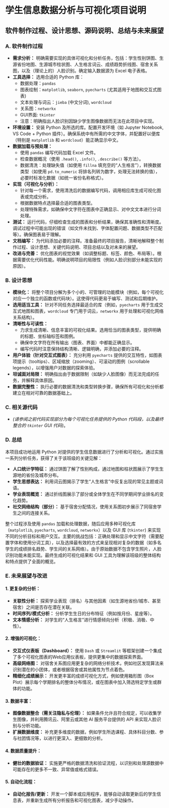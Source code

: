 # 学生信息数据分析与可视化项目说明

## 软件制作过程、设计思想、源码说明、总结与未来展望

### A. 软件制作过程

*   **需求分析：** 明确需要实现的具体可视化和分析任务，包括：学生性别饼图、生源省份地图、生源城市柱状图、人生格言词云、成绩趋势折线图、宿舍关系图，以及（理论上的）人脸识别。确定输入数据源为 Excel 电子表格。
*   **工具选择：** 选用合适的 Python 库：
    *   数据处理：`pandas`
    *   图表绘制：`matplotlib`, `seaborn`, `pyecharts` (尤其适用于地图和交互式图表)
    *   文本处理与词云：`jieba` (中文分词), `wordcloud`
    *   关系图：`networkx`
    *   GUI界面: `tkinter`
    *   注意：明确指出人脸识别因缺少学生图像数据而无法在此项目中实现。
*   **环境设置：** 安装 Python 及所选的库。配置开发环境（如 Jupyter Notebook, VS Code + Python 插件）。确保系统中有所需的中文字体，并配置好以便库（特别是 `matplotlib` 和 `wordcloud`）能正确显示中文。
*   **数据加载与预处理：**
    *   使用 `pandas` 编写代码加载 Excel 文件。
    *   检查数据概况（使用 `.head()`, `.info()`, `.describe()` 等方法）。
    *   数据清洗：处理缺失值（如使用 `fillna` 填充空的“人生格言”），转换数据类型（如使用 `pd.to_numeric` 将排名列转为数字，处理无法转换的值），必要时标准化数据（如统一省份名称格式）。
*   **实现（可视化与分析）：**
    *   针对每一个需求，使用清洗后的数据编写代码，调用相应库生成可视化图表或完成分析。
    *   根据数据特点选择最合适的图表类型。
    *   处理特殊需求，如确保中文字符在图表中正确显示、对中文文本进行分词处理。
*   **测试：** 运行代码，仔细检查生成的图表和分析结果，确保其准确性和清晰度。调试过程中可能出现的错误（如文件未找到、字体配置问题、数据类型不匹配等）。确保图表易于理解。
*   **文档编写：** 为代码添加必要的注释。准备最终的项目报告，清晰地解释整个制作过程、设计思想、关键代码说明、项目总结以及对未来的展望。
*   **改进与完善：** 优化图表的视觉效果（如调整标题、标签、颜色、布局等）。根据需要优化代码性能。明确说明项目的局限性（例如人脸识别部分未能实现的原因）。

### B. 设计思想

*   **模块化：** 将整个项目分解为多个小的、可管理的功能模块（例如，每个可视化对应一个独立的函数或代码块）。这使得代码更易于编写、测试和后期维护。
*   **选用适当工具：** 针对不同任务选择最适合的库（例如，`pyecharts` 用于生成交互式地图和图表，`wordcloud` 专门用于词云，`networkx` 用于处理和可视化网络关系结构）。
*   **清晰性与可读性：**
    *   力求生成清晰、信息丰富的可视化结果。选用恰当的图表类型，提供明确的标题、坐标轴标签和图例。
    *   确保中文字符在所有输出（图表、界面）中都能正确显示。
    *   编写代码时注意保持结构清晰、逻辑明确，并添加必要的注释。
*   **用户体验（针对交互式图表）：** 充分利用 `pyecharts` 提供的交互特性，如图表项提示（tooltips）、区域缩放（zooming）、可滚动的图例（scrollable legends），以增强用户对数据的探索体验。
*   **坦诚面对局限：** 明确指出由于数据限制（如缺少人脸图像）而无法完成的任务，并解释具体原因。
*   **数据完整性：** 执行必要的数据清洗和类型转换步骤，确保所有可视化和分析都建立在相对可靠的数据基础上。

### C. 相关源代码

*   *(请参阅之前代码实现部分为每个可视化任务提供的 Python 代码段，以及最终整合的 `tkinter` GUI 代码)*。

### D. 总结

本项目成功地运用 Python 对提供的学生信息数据进行了分析和可视化。通过实施一系列分析任务，获得了关于该班级的关键见解：

*   **人口统计学特征：** 通过饼图了解了性别构成，通过地图和柱状图展示了学生生源地的省份及城市分布。
*   **学生思想表达：** 利用词云图揭示了学生“人生格言”中反复出现的常见主题或词语。
*   **学业表现概览：** 通过折线图展示了部分或全体学生在不同学期间学业排名的变化趋势。
*   **社交网络结构（部分）：** 基于宿舍分配情况，使用关系图初步展示了同宿舍学生之间的连接关系。

整个过程涉及使用 `pandas` 加载和处理数据，随后应用多种可视化库（`matplotlib`, `pyecharts`, `wordcloud`, `networkx`）以及 GUI 库 (`tkinter`) 来实现不同的分析目标和用户交互。主要的挑战包括：正确处理和显示中文字符（需要配置字体和使用分词工具），以及选择最有效的方式来呈现相对复杂的数据（如多名学生的成绩排名趋势、学生间的关系网络）。由于原始数据不包含学生照片，人脸识别功能未能实现。最终生成的可视化结果和 GUI 工具为理解该班级的整体结构和特点提供了全面的概览。

### E. 未来展望与改进

#### 1. 更复杂的分析：
*   **关联性分析：** 探索学业表现（排名）与其他因素（如生源地省份/城市、甚至宿舍）之间是否存在潜在关联。
*   **时间序列/模式分析：** 分析学生生日的分布特征（例如按月份、星座等）。
*   **文本情感分析：** 对学生的“人生格言”进行情感倾向分析（积极、消极、中性）。

#### 2. 增强的可视化：
*   **交互式仪表板（Dashboard）：** 使用 `Dash` 或 `Streamlit` 等框架创建一个集成了多个可视化图表的Web应用仪表板，提供更集中的数据探索界面。
*   **高级网络图：** 对宿舍关系图应用更复杂的网络分析技术，例如社区发现算法来识别潜在的小团体，或者根据宿舍或其他属性为节点着色。
*   **精细化成绩展示：** 开发更丰富的成绩可视化方式，例如使用箱形图（Box Plot）展示每个学期排名的整体分布情况，或在图表中加入筛选特定学生或群体的功能。

#### 3. 数据丰富：
*   **图像数据整合（需关注隐私与伦理）：** 如果条件允许且符合规定，可以收集学生图像，并利用腾讯云、阿里云或其他 AI 服务平台提供的 API 来实现人脸识别与分析功能。
*   **扩展数据维度：** 补充更多维度的数据，例如学生所选课程、具体科目分数、参与社团情况等，以进行更深入、更细致的分析。

#### 4. 数据质量提升：
*   **健壮的数据验证：** 实施更严格的数据清洗和验证流程，以识别和处理源数据中可能存在的更多不一致、异常值或格式错误。

#### 5. 自动化流程：
*   **自动化报告/更新：** 开发一个脚本或应用程序，能够自动读取更新后的学生信息表，并重新生成所有分析报告和可视化图表，减少手动操作。
